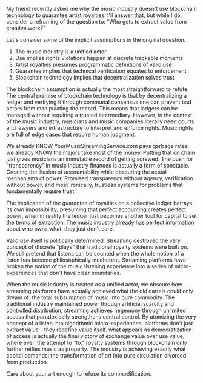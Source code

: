 My friend recently asked me why the music industry doesn't use blockchain technology to guarantee artist royalties. I'll answer that, but while I do, consider a reframing of the question to: "Who gets to extract value from creative work?" 

Let's consider some of the implicit assumptions in the original question. 
1. The music industry is a unified actor
2. Use implies rights violations happen at discrete trackable moments
3. Artist royalties presumes programmatic definitions of valid use
4. Guarantee implies that technical verification equates to enforcement
5. Blockchain technology implies that decentralization solves trust

The blockchain assumption is actually the most straightforward to refute. The central premise of blockchain technology is that by decentralizing a ledger and verifying it through communal consensus one can prevent bad actors from manipulating the record. This means that ledgers can be managed without requiring a trusted intermediary. However, in the context of the music industry, musicians and music companies literally need courts and lawyers and infrastructure to interpret and enforce rights.  Music rights are full of edge cases that require human judgment.

We already KNOW YourMusicStreamingService.com pays garbage rates. we already KNOW the majors take most of the money. Putting that on chain just gives musicians an immutable record of getting screwed. The push for "transparency" in music industry finances is actually a form of spectacle. Creating the illusion of accountability while obscuring the actual mechanisms of power. Promised transparency without agency, verification without power, and most ironically, trustless systems for problems that fundamentally require trust. 

The implication of the guarantee of royalties on a collective ledger betrays its own impossibility; presuming that perfect accounting creates perfect power, when in reality the ledger just becomes another tool for capital to set the terms of extraction. The music industry already has perfect information about who owns what. they just don't care. 

Valid use itself is politically determined. Streaming destroyed the very concept of discrete "plays" that traditional royalty systems were built on. We still pretend that listens can be counted when the whole notion of a listen has become philosophically incoherent. Streaming platforms have broken the notion of the music listening experience into a series of micro-expereinces that don't have clear boundaries. 

When the music industry is treated as a unified actor, we obscure how streaming platforms have actually achieved what the old cartels could only dream of: the total subsumption of music into pure commodity. The traditional industry maintained power through artificial scarcity and controlled distribution; streaming achieves hegemony through unlimited access that paradoxically strengthens central control. By atomizing the very concept of a listen into algorithmic micro-experiences, platforms don't just extract value - they redefine value itself. what appears as democratization of access is actually the final victory of exchange value over use value, where even the attempt to "fix" royalty systems through blockchain only further reifies music as property. The industry is achieving exactly what capital demands: the transformation of art into pure circulation divorced from production.

Care about your art enough to refuse its commodification. 